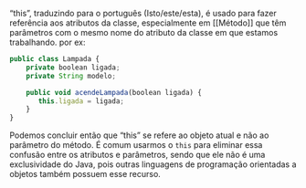 “this”, traduzindo para o português (Isto/este/esta), é usado para fazer referência aos atributos da classe, especialmente em [[Método]] que têm parâmetros com o mesmo nome do atributo da classe em que estamos trabalhando. 
por ex:
```typescript
public class Lampada {
    private boolean ligada;
    private String modelo;

    public void acendeLampada(boolean ligada) {
       this.ligada = ligada;
    }
}
```
Podemos concluir então que “this” se refere ao objeto atual e não ao parâmetro do método. É comum usarmos o `this` para eliminar essa confusão entre os atributos e parâmetros, sendo que ele não é uma exclusividade do Java, pois outras linguagens de programação orientadas a objetos também possuem esse recurso.